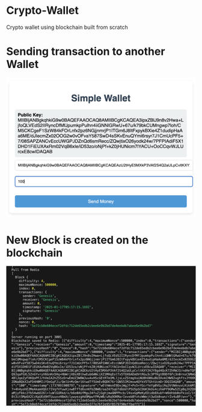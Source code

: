# Crypto-Wallet
Crypto wallet using blockchain built from scratch

# Sending transaction to another Wallet
![Transaction](./Transaction.png)

# New Block is created on the blockchain

![Blockchain](./Blockchain%20Acknowledgement.png)
